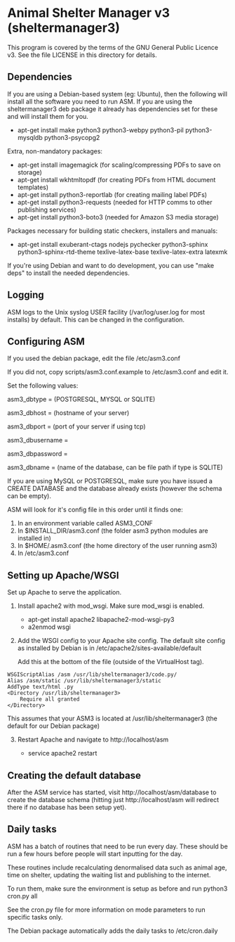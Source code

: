 Animal Shelter Manager v3 (sheltermanager3)
===========================================

This program is covered by the terms of the GNU General Public Licence v3. 
See the file LICENSE in this directory for details.

Dependencies
------------

If you are using a Debian-based system (eg: Ubuntu), then the following
will install all the software you need to run ASM. If you are using the 
sheltermanager3 deb package it already has dependencies set for these
and will install them for you.

* apt-get install make python3 python3-webpy python3-pil python3-mysqldb python3-psycopg2

Extra, non-mandatory packages:

* apt-get install imagemagick (for scaling/compressing PDFs to save on storage)
* apt-get install wkhtmltopdf (for creating PDFs from HTML document templates)
* apt-get install python3-reportlab (for creating mailing label PDFs)
* apt-get install python3-requests (needed for HTTP comms to other publishing services)
* apt-get install python3-boto3 (needed for Amazon S3 media storage)

Packages necessary for building static checkers, installers and manuals:

* apt-get install exuberant-ctags nodejs pychecker python3-sphinx python3-sphinx-rtd-theme texlive-latex-base texlive-latex-extra latexmk

If you're using Debian and want to do development, you can use "make deps"
to install the needed dependencies.

Logging
-------

ASM logs to the Unix syslog USER facility (/var/log/user.log for most installs)
by default. This can be changed in the configuration.

Configuring ASM
---------------

If you used the debian package, edit the file /etc/asm3.conf

If you did not, copy scripts/asm3.conf.example to /etc/asm3.conf and edit it.

Set the following values:

asm3_dbtype = (POSTGRESQL, MYSQL or SQLITE)

asm3_dbhost = (hostname of your server)

asm3_dbport = (port of your server if using tcp)

asm3_dbusername = 

asm3_dbpassword = 

asm3_dbname = (name of the database, can be file path if type is SQLITE)

If you are using MySQL or POSTGRESQL, make sure you have issued a CREATE DATABASE
and the database already exists (however the schema can be empty).

ASM will look for it's config file in this order until it finds one:

1. In an environment variable called ASM3_CONF
2. In $INSTALL_DIR/asm3.conf (the folder asm3 python modules are installed in)
3. In $HOME/.asm3.conf (the home directory of the user running asm3)
4. In /etc/asm3.conf

Setting up Apache/WSGI
----------------------

Set up Apache to serve the application.

1. Install apache2 with mod_wsgi. Make sure mod_wsgi is enabled.

   * apt-get install apache2 libapache2-mod-wsgi-py3
   * a2enmod wsgi

2. Add the WSGI config to your Apache site config. The default site config
   as installed by Debian is in /etc/apache2/sites-available/default
   
   Add this at the bottom of the file (outside of the VirtualHost tag).

```
WSGIScriptAlias /asm /usr/lib/sheltermanager3/code.py/
Alias /asm/static /usr/lib/sheltermanager3/static
AddType text/html .py
<Directory /usr/lib/sheltermanager3>
    Require all granted
</Directory>
```

   This assumes that your ASM3 is located at /usr/lib/sheltermanager3
   (the default for our Debian package)

3. Restart Apache and navigate to http://localhost/asm

    * service apache2 restart

Creating the default database
-----------------------------

After the ASM service has started, visit http://localhost/asm/database
to create the database schema (hitting just http://localhost/asm will
redirect there if no database has been setup yet).

Daily tasks
-----------

ASM has a batch of routines that need to be run every day. These
should be run a few hours before people will start inputting for the
day.

These routines include recalculating denormalised data such as animal age, time
on shelter, updating the waiting list and publishing to the internet.

To run them, make sure the environment is setup as before and run
python3 cron.py all

See the cron.py file for more information on mode parameters to run 
specific tasks only.

The Debian package automatically adds the daily tasks to /etc/cron.daily 


